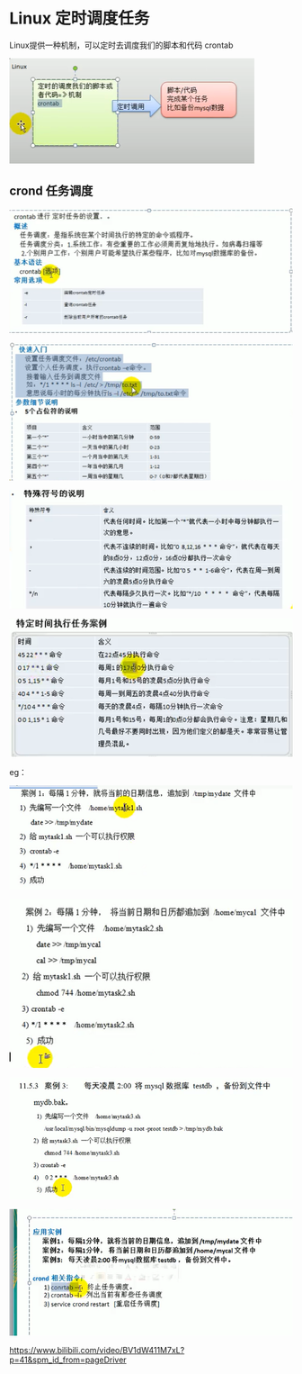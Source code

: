 # Linux 定时调度任务

Linux提供一种机制，可以定时去调度我们的脚本和代码  crontab

![image-20210522224811359](https://raw.githubusercontent.com/xgdwudi/images/master/img/image-20210522224811359.png)

## crond 任务调度

![image-20210522224852958](https://raw.githubusercontent.com/xgdwudi/images/master/img/image-20210522224852958.png)

![image-20210522225138511](https://raw.githubusercontent.com/xgdwudi/images/master/img/image-20210522225138511.png)

![image-20210522230258557](https://raw.githubusercontent.com/xgdwudi/images/master/img/image-20210522230258557.png)

![image-20210522230325252](https://raw.githubusercontent.com/xgdwudi/images/master/img/image-20210522230325252.png)

eg：

![image-20210522230825923](https://raw.githubusercontent.com/xgdwudi/images/master/img/image-20210522230825923.png)

![image-20210522232832590](https://raw.githubusercontent.com/xgdwudi/images/master/img/image-20210522232832590.png)

![image-20210522233029214](https://raw.githubusercontent.com/xgdwudi/images/master/img/image-20210522233029214.png)

![image-20210522233055133](https://raw.githubusercontent.com/xgdwudi/images/master/img/image-20210522233055133.png)

https://www.bilibili.com/video/BV1dW411M7xL?p=41&spm_id_from=pageDriver